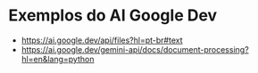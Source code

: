 # Exemplos do AI Google Dev

- https://ai.google.dev/api/files?hl=pt-br#text
- https://ai.google.dev/gemini-api/docs/document-processing?hl=en&lang=python
